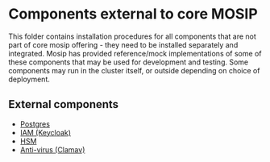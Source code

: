 # Components external to core MOSIP

This folder contains installation procedures for all components that are not part of core mosip offering - they need to be installed separately and integrated.  Mosip has provided reference/mock implementations of some of these components that may be used for development and testing.  Some components may run in the cluster itself, or outside depending on choice of deployment. 

## External components
* [Postgres](postgres/README.md)
* [IAM (Keycloak)](iam/README.md)
* [HSM](hsm/README.md)
* [Anti-virus (Clamav)](antivirus/README.md)

